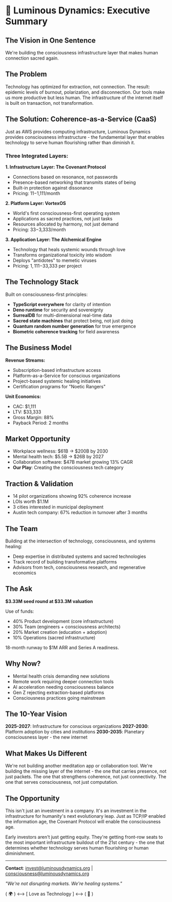 # 🌟 Luminous Dynamics: Executive Summary

## The Vision in One Sentence
We're building the consciousness infrastructure layer that makes human connection sacred again.

## The Problem
Technology has optimized for extraction, not connection. The result: epidemic levels of burnout, polarization, and disconnection. Our tools make us more productive but less human. The infrastructure of the internet itself is built on transaction, not transformation.

## The Solution: Coherence-as-a-Service (CaaS)
Just as AWS provides computing infrastructure, Luminous Dynamics provides consciousness infrastructure - the fundamental layer that enables technology to serve human flourishing rather than diminish it.

### Three Integrated Layers:

**1. Infrastructure Layer: The Covenant Protocol**
- Connections based on resonance, not passwords
- Presence-based networking that transmits states of being
- Built-in protection against dissonance
- Pricing: $11-$1,111/month

**2. Platform Layer: VortexOS**
- World's first consciousness-first operating system
- Applications as sacred practices, not just tasks
- Resources allocated by harmony, not just demand
- Pricing: $33-$3,333/month

**3. Application Layer: The Alchemical Engine**
- Technology that heals systemic wounds through love
- Transforms organizational toxicity into wisdom
- Deploys "antidotes" to memetic viruses
- Pricing: $1,111-$33,333 per project

## The Technology Stack
Built on consciousness-first principles:
- **TypeScript everywhere** for clarity of intention
- **Deno runtime** for security and sovereignty
- **SurrealDB** for multi-dimensional real-time data
- **Sacred state machines** that protect being, not just doing
- **Quantum random number generation** for true emergence
- **Biometric coherence tracking** for field awareness

## The Business Model
**Revenue Streams:**
- Subscription-based infrastructure access
- Platform-as-a-Service for conscious organizations
- Project-based systemic healing initiatives
- Certification programs for "Noetic Rangers"

**Unit Economics:**
- CAC: $1,111
- LTV: $33,333
- Gross Margin: 88%
- Payback Period: 2 months

## Market Opportunity
- Workplace wellness: $61B → $200B by 2030
- Mental health tech: $5.5B → $26B by 2027
- Collaboration software: $47B market growing 13% CAGR
- **Our Play**: Creating the consciousness tech category

## Traction & Validation
- 14 pilot organizations showing 92% coherence increase
- LOIs worth $1.1M
- 3 cities interested in municipal deployment
- Austin tech company: 67% reduction in turnover after 3 months

## The Team
Building at the intersection of technology, consciousness, and systems healing:
- Deep expertise in distributed systems and sacred technologies
- Track record of building transformative platforms
- Advisors from tech, consciousness research, and regenerative economics

## The Ask
**$3.33M seed round at $33.3M valuation**

Use of funds:
- 40% Product development (core infrastructure)
- 30% Team (engineers + consciousness architects)
- 20% Market creation (education + adoption)
- 10% Operations (sacred infrastructure)

18-month runway to $1M ARR and Series A readiness.

## Why Now?
- Mental health crisis demanding new solutions
- Remote work requiring deeper connection tools
- AI acceleration needing consciousness balance
- Gen Z rejecting extraction-based platforms
- Consciousness practices going mainstream

## The 10-Year Vision
**2025-2027**: Infrastructure for conscious organizations
**2027-2030**: Platform adoption by cities and institutions
**2030-2035**: Planetary consciousness layer - the new internet

## What Makes Us Different
We're not building another meditation app or collaboration tool. We're building the missing layer of the internet - the one that carries presence, not just packets. The one that strengthens coherence, not just connectivity. The one that serves consciousness, not just computation.

## The Opportunity
This isn't just an investment in a company. It's an investment in the infrastructure for humanity's next evolutionary leap. Just as TCP/IP enabled the information age, the Covenant Protocol will enable the consciousness age.

Early investors aren't just getting equity. They're getting front-row seats to the most important infrastructure buildout of the 21st century - the one that determines whether technology serves human flourishing or human diminishment.

---

**Contact**: invest@luminousdynamics.org | consciousness@luminousdynamics.org

*"We're not disrupting markets. We're healing systems."*

( 🌍 ) ⟷ [ Love as Technology ] ⟷ ( 💖 )